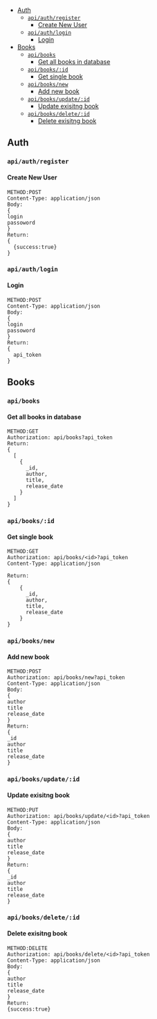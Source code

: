 - [Auth](#auth)
  - [`api/auth/register`](#apiauthregister)
    - [Create New User](#create-new-user)
  - [`api/auth/login`](#apiauthlogin)
    - [Login](#login)
- [Books](#books)
  - [`api/books`](#apibooks)
    - [Get all books in database](#get-all-books-in-database)
  - [`api/books/:id`](#apibooksid)
    - [Get single book](#get-single-book)
  - [`api/books/new`](#apibooksnew)
    - [Add new book](#add-new-book)
  - [`api/books/update/:id`](#apibooksupdateid)
    - [Update exisitng book](#update-exisitng-book)
  - [`api/books/delete/:id`](#apibooksdeleteid)
    - [Delete exisitng book](#delete-exisitng-book)

## Auth

### `api/auth/register`

#### Create New User

```
METHOD:POST
Content-Type: application/json
Body:
{
login
passoword
}
Return:
{
  {success:true}
}
```

### `api/auth/login`

#### Login

```
METHOD:POST
Content-Type: application/json
Body:
{
login
passoword
}
Return:
{
  api_token
}
```

## Books

### `api/books`

#### Get all books in database

```
METHOD:GET
Authorization: api/books?api_token
Return:
{
  [
    {
      _id,
      author,
      title,
      release_date
    }
  ]
}
```

### `api/books/:id`

#### Get single book

```
METHOD:GET
Authorization: api/books/<id>?api_token
Content-Type: application/json

Return:
{
    {
      _id,
      author,
      title,
      release_date
    }
}
```

### `api/books/new`

#### Add new book

```
METHOD:POST
Authorization: api/books/new?api_token
Content-Type: application/json
Body:
{
author
title
release_date
}
Return:
{
_id
author
title
release_date
}
```

### `api/books/update/:id`

#### Update exisitng book

```
METHOD:PUT
Authorization: api/books/update/<id>?api_token
Content-Type: application/json
Body:
{
author
title
release_date
}
Return:
{
_id
author
title
release_date
}
```

### `api/books/delete/:id`

#### Delete exisitng book

```
METHOD:DELETE
Authorization: api/books/delete/<id>?api_token
Content-Type: application/json
Body:
{
author
title
release_date
}
Return:
{success:true}
```

